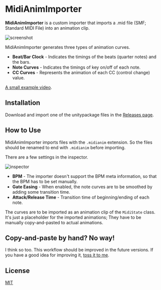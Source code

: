 MidiAnimImporter
================

**MidiAnimImporter** is a custom importer that imports a .mid file (SMF;
Standard MIDI File) into an animation clip.

![screenshot](https://i.imgur.com/fJtYbnVl.png)

MidiAnimImporter generates three types of animation curves.

- **Beat/Bar Clock** - Indicates the timings of the beats (quarter notes) and
  the bars.
- **Note Curves** - Indicates the timings of key on/off of each note.
- **CC Curves** - Represents the animation of each CC (control change) value.

[A small example video](http://radiumsoftware.tumblr.com/post/165638886043).

Installation
------------

Download and import one of the unitypackage files in the [Releases page].

[Releases page]: https://github.com/keijiro/MidiAnimImporter/releases

How to Use
----------

MidiAnimImporter imports files with the `.midianim` extension. So the files
should be renamed to end with `.midianim` before importing.

There are a few settings in the inspector.

![inspector](https://i.imgur.com/HDWZgX7.png)

- **BPM** - The importer doesn't support the BPM meta information, so that the
  BPM has to be set manually.
- **Gate Easing** - When enabled, the note curves are to be smoothed by adding
  some transition time.
- **Attack/Release Time** - Transition time of beginning/ending of each note.

The curves are to be imported as an animation clip of the `MidiState` class.
It's just a placeholder for the imported animations; They have to be manually
copy-and-pasted to actual animations.

Copy-and-paste by hand? No way!
-------------------------------

I think so too. This workflow should be improved in the future versions. If you
have a good idea for improving it, [toss it to me].

[toss it to me]: https://github.com/keijiro/MidiAnimImporter/issues

License
-------

[MIT](LICENSE.txt)

